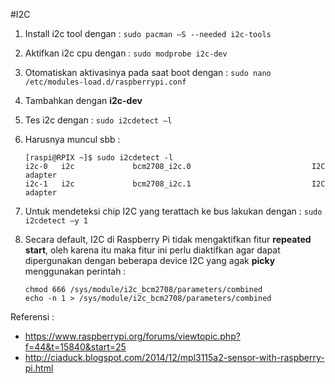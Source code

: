 #I2C
1.	Install i2c tool dengan : `sudo pacman –S --needed i2c-tools`
2.	Aktifkan i2c cpu dengan : `sudo modprobe i2c-dev`
3.	Otomatiskan aktivasinya pada saat boot dengan : `sudo nano /etc/modules-load.d/raspberrypi.conf`
4.	Tambahkan dengan **i2c-dev**
5.	Tes i2c dengan : `sudo i2cdetect –l`
6.	Harusnya muncul sbb :

    ```
    [raspi@RPIX ~]$ sudo i2cdetect -l
    i2c-0   i2c             bcm2708_i2c.0                           I2C adapter
    i2c-1   i2c             bcm2708_i2c.1                           I2C adapter
    ```

7.	Untuk mendeteksi chip I2C yang terattach ke bus lakukan dengan : `sudo i2cdetect –y 1`
8.	Secara default, I2C di Raspberry Pi tidak mengaktifkan fitur **repeated start**, oleh karena itu maka fitur ini perlu diaktifkan agar dapat dipergunakan dengan beberapa device I2C yang agak **picky** menggunakan perintah : 

    ```
    chmod 666 /sys/module/i2c_bcm2708/parameters/combined
    echo -n 1 > /sys/module/i2c_bcm2708/parameters/combined
    ```
    
Referensi :
- https://www.raspberrypi.org/forums/viewtopic.php?f=44&t=15840&start=25
- http://ciaduck.blogspot.com/2014/12/mpl3115a2-sensor-with-raspberry-pi.html
